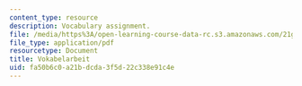 ```yaml
---
content_type: resource
description: Vocabulary assignment.
file: /media/https%3A/open-learning-course-data-rc.s3.amazonaws.com/21g-404-german-iv-spring-2005/fa50b6c0a21bdcda3f5d22c338e91c4e_MIT21G_404S05_vokabelarbei.pdf
file_type: application/pdf
resourcetype: Document
title: Vokabelarbeit
uid: fa50b6c0-a21b-dcda-3f5d-22c338e91c4e
---
```

